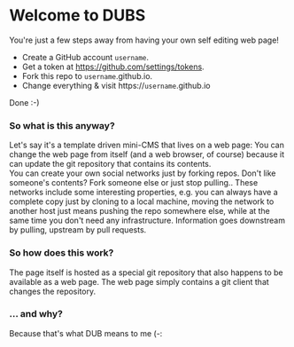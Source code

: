 # Welcome to DUBS

You're just a few steps away from having your own self editing web page!

- Create a GitHub account `username`. 
- Get a token at https://github.com/settings/tokens. 
- Fork this repo to `username`.github.io.
- Change everything & visit https://`username`.github.io

Done :-)

### So what is this anyway?
Let's say it's a template driven mini-CMS that lives on a web page: You can change the web page from itself (and a web browser, of course) because it can update the git repository that contains its contents.  
You can create your own social networks just by forking repos. Don't like someone's contents? Fork someone else or just stop pulling.. These networks include some interesting properties, e.g. you can always have a complete copy just by cloning to a local machine, moving the network to another host just means pushing the repo somewhere else, while at the same time you don't need any infrastructure. Information goes downstream by pulling, upstream by pull requests.

### So how does this work?
The page itself is hosted as a special git repository that also happens to be available as a web page. The web page simply contains a git client that changes the repository.

### ... and why?
Because that's what DUB means to me (-:
